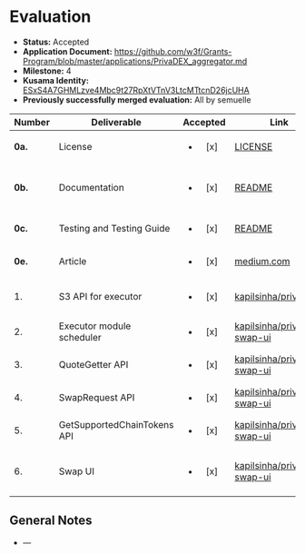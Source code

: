 # Evaluation

- **Status:** Accepted
- **Application Document:** https://github.com/w3f/Grants-Program/blob/master/applications/PrivaDEX_aggregator.md
- **Milestone:** 4
- **Kusama Identity:** [ESxS4A7GHMLzve4Mbc9t27RpXtVTnV3LtcMTtcnD26jcUHA](https://polkascan.io/pre/kusama/account/ESxS4A7GHMLzve4Mbc9t27RpXtVTnV3LtcMTtcnD26jcUHA)
- **Previously successfully merged evaluation:** All by semuelle

| Number | Deliverable | Accepted | Link | Evaluation Notes |
| ------ | ----------- | :------: | ---- |----------------- |
| **0a.** | License | <ul><li>[x] </li></ul> | [LICENSE](https://github.com/kapilsinha/privadex-swap-ui/blob/a8cf17b3306123b9ae396f54125304ab471a8605/LICENSE) | GPLv3 |
| **0b.** | Documentation | <ul><li>[x] </li></ul> | [README](https://github.com/kapilsinha/privadex-swap-ui/blob/a8cf17b3306123b9ae396f54125304ab471a8605/README.md) | Not exactly a tutorial, but setup and use are basic enough. No inline docs. |
| **0c.** | Testing and Testing Guide | <ul><li>[x] </li></ul> | [README](https://github.com/kapilsinha/privadex-swap-ui/blob/a8cf17b3306123b9ae396f54125304ab471a8605/README.md) | No unit tests; UI. |
| **0e.** | Article | <ul><li>[x] </li></ul> | [medium.com](https://medium.com/@kaprivadex/privadex-launch-ab7d6b6ad9db) | Engaging, high-level project description |
| 1. | S3 API for executor | <ul><li>[x] </li></ul> | [kapilsinha/privadex](https://github.com/kapilsinha/privadex/blob/62dfcf6a0ad78f9d2930915bef8069ec9d32cb38/dex_aggregator/common/src/utils/s3_api.rs) | Based on [christopherfkk/fat-contract-s3-sync](https://github.com/christopherfkk/fat-contract-s3-sync). |
| 2. | Executor module scheduler | <ul><li>[x] </li></ul> | [kapilsinha/privadex-swap-ui](https://github.com/kapilsinha/privadex-swap-ui/blob/edbd5f4ae5a61ea30cae488aa0e7dc583b6c09ef/drive_privadex_phat_contract.js#L142-L158) | — |
| 3. | QuoteGetter API | <ul><li>[x] </li></ul> | [kapilsinha/privadex-swap-ui](https://github.com/kapilsinha/privadex-swap-ui/blob/a8cf17b3306123b9ae396f54125304ab471a8605/src/phat_api/privadex_phat_contract_api.js#L130) | — |
| 4. | SwapRequest API | <ul><li>[x] </li></ul> | [kapilsinha/privadex-swap-ui](https://github.com/kapilsinha/privadex-swap-ui/blob/a8cf17b3306123b9ae396f54125304ab471a8605/src/phat_api/privadex_phat_contract_api.js#L157) | — |
| 5. | GetSupportedChainTokens API | <ul><li>[x] </li></ul> | [kapilsinha/privadex-swap-ui](https://github.com/kapilsinha/privadex-swap-ui/blob/a8cf17b3306123b9ae396f54125304ab471a8605/src/components/Modal/TokenModal.tsx#L39) | Reads list of tokens from JSON. |
| 6. | Swap UI | <ul><li>[x] </li></ul> | [kapilsinha/privadex-swap-ui](https://github.com/kapilsinha/privadex-swap-ui/tree/a8cf17b3306123b9ae396f54125304ab471a8605/src) | Does not work with node 16 or 17, but 18. Based on [nguyentung9820/DEX](https://github.com/nguyentung9820/DEX) |


## General Notes

- —
